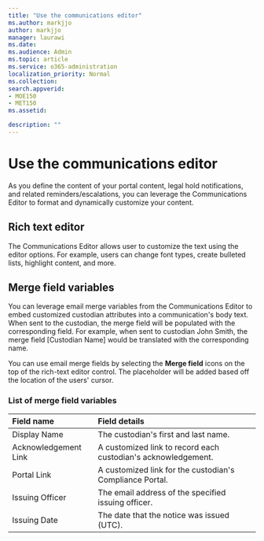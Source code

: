```yaml
---
title: "Use the communications editor"
ms.author: markjjo
author: markjjo
manager: laurawi
ms.date: 
ms.audience: Admin
ms.topic: article
ms.service: o365-administration
localization_priority: Normal
ms.collection: 
search.appverid: 
- MOE150
- MET150
ms.assetid: 

description: ""
---
```


# Use the communications editor

As you define the content of your portal content, legal hold notifications, and related reminders/escalations, you can leverage the Communications Editor to format and dynamically customize your content.

## Rich text editor 

The Communications Editor allows user to customize the text using the editor options. For example, users can change font types, create bulleted lists, highlight content, and more. 

## Merge field variables

You can leverage email merge variables from the Communications Editor to embed customized custodian attributes into a communication's body text. When sent to the custodian, the merge field will be populated with the corresponding field. For example, when sent to custodian John Smith, the merge field [Custodian Name] would be translated with the corresponding name. 

You can use email merge fields by selecting the **Merge field** icons on the top of the rich-text editor control. The placeholder will be added based off the location of the users' cursor. 

### List of merge field variables

| Field name                  | Field details | 
| :------------------- | :------------------- |
| Display Name  | The custodian's first and last name. | 
| Acknowledgement Link | A customized link to record each custodian's acknowledgement.|                 |
| Portal Link     | A customized link for the custodian's Compliance Portal.|                |
| Issuing Officer                   | The email address of the specified issuing officer.|                   |
| Issuing Date                   | The date that the notice was issued (UTC).              |